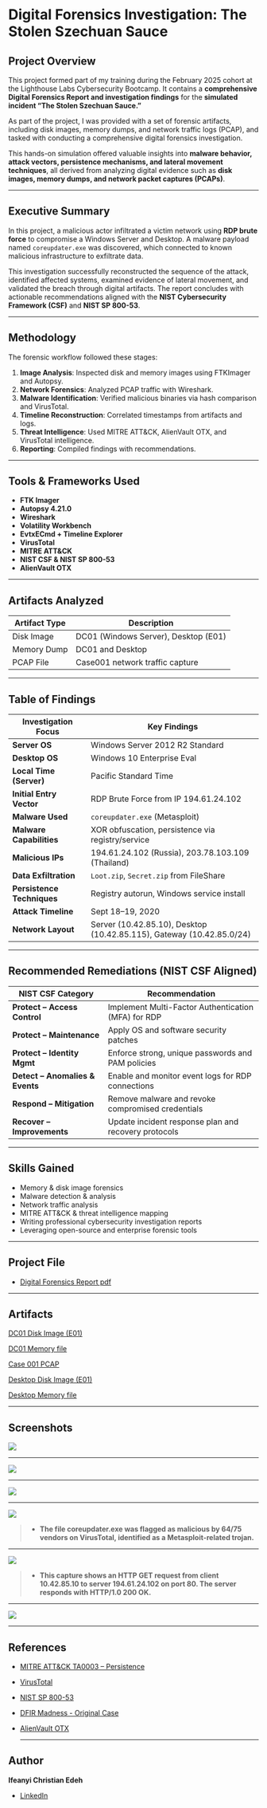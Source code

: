 # Digital Forensics Investigation: The Stolen Szechuan Sauce

##  Project Overview

This project formed part of my training during the February 2025 cohort at the Lighthouse Labs Cybersecurity Bootcamp. It contains a **comprehensive Digital Forensics Report and investigation findings** for the **simulated incident “The Stolen Szechuan Sauce.”**  

 As part of the project, I was provided with a set of forensic artifacts, including disk images, memory dumps, and network traffic logs (PCAP), and tasked with conducting a comprehensive digital forensics investigation. 
 
This hands-on simulation offered valuable insights into **malware behavior, attack vectors, persistence mechanisms, and lateral movement techniques**, all derived from analyzing digital evidence such as **disk images, memory dumps, and network packet captures (PCAPs)**.
 
---

##  Executive Summary

In this project, a malicious actor infiltrated a victim network using **RDP brute force** to compromise a Windows Server and Desktop. A malware payload named `coreupdater.exe` was discovered, which connected to known malicious infrastructure to exfiltrate data.

This investigation successfully reconstructed the sequence of the attack, identified affected systems, examined evidence of lateral movement, and validated the breach through digital artifacts. The report concludes with actionable recommendations aligned with the **NIST Cybersecurity Framework (CSF)** and **NIST SP 800-53**.

---

##  Methodology

The forensic workflow followed these stages:

1. **Image Analysis**: Inspected disk and memory images using FTKImager and Autopsy.
2. **Network Forensics**: Analyzed PCAP traffic with Wireshark.
3. **Malware Identification**: Verified malicious binaries via hash comparison and VirusTotal.
4. **Timeline Reconstruction**: Correlated timestamps from artifacts and logs.
5. **Threat Intelligence**: Used MITRE ATT&CK, AlienVault OTX, and VirusTotal intelligence.
6. **Reporting**: Compiled findings with recommendations.

---

##  Tools & Frameworks Used

- **FTK Imager**
- **Autopsy 4.21.0**
- **Wireshark**
- **Volatility Workbench**
- **EvtxECmd + Timeline Explorer**
- **VirusTotal**
- **MITRE ATT&CK**
- **NIST CSF & NIST SP 800-53**
- **AlienVault OTX**

---

##  Artifacts Analyzed

| Artifact Type          | Description                              |
|------------------------|------------------------------------------|
| Disk Image             | DC01 (Windows Server), Desktop (E01)     |
| Memory Dump            | DC01 and Desktop                         |
| PCAP File              | Case001 network traffic capture          |

---

##  Table of Findings

| Investigation Focus              | Key Findings |
|----------------------------------|--------------|
| **Server OS**                    | Windows Server 2012 R2 Standard |
| **Desktop OS**                   | Windows 10 Enterprise Eval |
| **Local Time (Server)**          | Pacific Standard Time |
| **Initial Entry Vector**         | RDP Brute Force from IP 194.61.24.102 |
| **Malware Used**                 | `coreupdater.exe` (Metasploit) |
| **Malware Capabilities**         | XOR obfuscation, persistence via registry/service |
| **Malicious IPs**               | 194.61.24.102 (Russia), 203.78.103.109 (Thailand) |
| **Data Exfiltration**            | `Loot.zip`, `Secret.zip` from FileShare |
| **Persistence Techniques**       | Registry autorun, Windows service install |
| **Attack Timeline**              | Sept 18–19, 2020 |
| **Network Layout**               | Server (10.42.85.10), Desktop (10.42.85.115), Gateway (10.42.85.0/24) |

---

##  Recommended Remediations (NIST CSF Aligned)

| NIST CSF Category               | Recommendation                                                   |
|--------------------------------|------------------------------------------------------------------|
| **Protect – Access Control**   | Implement Multi-Factor Authentication (MFA) for RDP              |
| **Protect – Maintenance**      | Apply OS and software security patches                          |
| **Protect – Identity Mgmt**    | Enforce strong, unique passwords and PAM policies               |
| **Detect – Anomalies & Events**| Enable and monitor event logs for RDP connections               |
| **Respond – Mitigation**       | Remove malware and revoke compromised credentials               |
| **Recover – Improvements**     | Update incident response plan and recovery protocols            |

---

##  Skills Gained

- Memory & disk image forensics
- Malware detection & analysis
- Network traffic analysis
- MITRE ATT&CK & threat intelligence mapping
- Writing professional cybersecurity investigation reports
- Leveraging open-source and enterprise forensic tools

---

##  Project File

-  [Digital Forensics Report pdf](Docs/Digital_Forensics_Report.pdf)
  
---

## Artifacts 

[DC01 Disk Image (E01)](https://dfirmadness.com/case001/DC01-E01.zip)

[DC01 Memory file](https://dfirmadness.com/case001/DC01-memory.zip)

[Case 001 PCAP](https://dfirmadness.com/case001/case001-pcap.zip)

[Desktop Disk Image (E01)](https://dfirmadness.com/case001/DESKTOP-E01.zip)

[Desktop Memory file](https://dfirmadness.com/case001/DESKTOP-SDN1RPT-memory.zip) 

---

##  Screenshots

![](Screenshots/OS_Discovery_Server.png)

---

![](Screenshots/OS_Discovery_Desktop.png)

---

![](Screenshots/Initial_Entry_Vector.png)

---

![](Screenshots/VirusTotal_Coreupdater_exe.png)
>  - **The file coreupdater.exe was flagged as malicious by 64/75 vendors on VirusTotal, identified as a Metasploit-related trojan.**

---

![](Screenshots/Coreupdater_download_exe.png)
>  - **This capture shows an HTTP GET request from client 10.42.85.10 to server 194.61.24.102 on port 80. The server responds with HTTP/1.0 200 OK.**
---

![](Screenshots/Local_Time_Server.png)

---

##  References

- [MITRE ATT&CK TA0003 – Persistence](https://attack.mitre.org/tactics/TA0003/)
- [VirusTotal](https://www.virustotal.com/)
- [NIST SP 800-53](https://csrc.nist.gov/publications/detail/sp/800-53/rev-5/final)
- [DFIR Madness - Original Case](https://dfirmadness.com/answers-to-szechuan-case-001/)
- [AlienVault OTX](https://otx.alienvault.com/)


  ---


##  Author

**Ifeanyi Christian Edeh**  
- [LinkedIn](https://www.linkedin.com/in/ifeanyiedeh)
